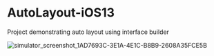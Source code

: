 # AutoLayout-iOS13
Project demonstrating auto layout using interface builder

![simulator_screenshot_1AD7693C-3E1A-4E1C-B8B9-2608A35FCE5B](https://user-images.githubusercontent.com/60185211/185742956-ddd2931f-11eb-41aa-9c9a-ba6b4220e23d.png)
